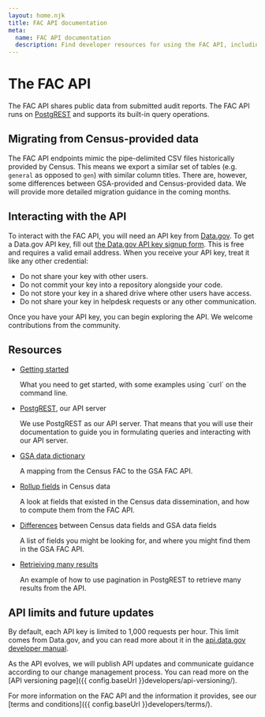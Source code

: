 ```yaml
---
layout: home.njk
title: FAC API documentation
meta:
  name: FAC API documentation
  description: Find developer resources for using the FAC API, including how to obtain a key and terms and conditions.
---
```


# The FAC API

The FAC API shares public data from submitted audit reports. The FAC API runs on <a href="https://postgrest.org" target="_blank">PostgREST</a> and supports its built-in query operations.

## Migrating from Census-provided data

The FAC API endpoints mimic the pipe-delimited CSV files historically provided by Census. This means we export a similar set of tables (e.g. `general` as opposed to `gen`) with similar column titles. There are, however, some differences between GSA-provided and Census-provided data. We will provide more detailed migration guidance in the coming months.

## Interacting with the API

To interact with the FAC API, you will need an API key from <a href="https://data.gov/" target="_blank">Data.gov</a>. To get a Data.gov API key, fill out <a href="https://api.data.gov/signup/" target="_blank">the Data.gov API key signup form</a>. This is free and requires a valid email address. When you receive your API key, treat it like any other credential:
- Do not share your key with other users.
- Do not commit your key into a repository alongside your code.
- Do not store your key in a shared drive where other users have access.
- Do not share your key in helpdesk requests or any other communication.

Once you have your API key, you can begin exploring the API. We welcome contributions from the community.

## Resources

<ul>
  <li>
    <a href="{{ config.baseUrl }}developers/getting-started/">Getting started</a><br/>
    <p>What you need to get started, with some examples using `curl` on the command line.</p>
  </li>
  <li>
    <a href="https://postgrest.org">PostgREST</a>, our API server<br/>
    <p>We use PostgREST as our API server. That means that you will use their documentation to guide you in formulating queries and interacting with our API server.</p>
  </li>
  <li>
    <a href="{{ config.baseUrl }}developers/dictionary/">GSA data dictionary</a><br/>
    <p>A mapping from the Census FAC to the GSA FAC API.</p>
  </li>
  <li>
    <a href="{{ config.baseUrl }}developers/rollups/">Rollup fields</a> in Census data<br/>
    <p>A look at fields that existed in the Census data dissemination, and how to compute them from the FAC API.</p>
  </li>
  <li>
    <a href="{{ config.baseUrl }}developers/differences/">Differences</a> between Census data fields and GSA data fields<br/>
    <p>A list of fields you might be looking for, and where you might find them in the GSA FAC API.</p>
  </li>
  <li>
    <a href="{{ config.baseUrl }}developers/retrieve-many/">Retrieiving many results</a><br/>
    <p>An example of how to use pagination in PostgREST to retrieve many results from the API.</p>
</ul>

## API limits and future updates

By default, each API key is limited to 1,000 requests per hour. This limit comes from Data.gov, and you can read more about it in the <a href="https://api.data.gov/docs/developer-manual/" target="_blank">api.data.gov developer manual</a>.

As the API evolves, we will publish API updates and communicate guidance according to our change management process. You can read more on the [API versioning page]({{ config.baseUrl }}developers/api-versioning/).

For more information on the FAC API and the information it provides, see our [terms and conditions]({{ config.baseUrl }}developers/terms/).

